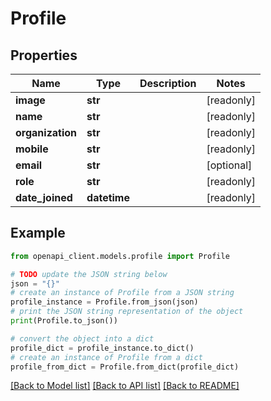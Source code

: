 # Profile


## Properties

Name | Type | Description | Notes
------------ | ------------- | ------------- | -------------
**image** | **str** |  | [readonly] 
**name** | **str** |  | [readonly] 
**organization** | **str** |  | [readonly] 
**mobile** | **str** |  | [readonly] 
**email** | **str** |  | [optional] 
**role** | **str** |  | [readonly] 
**date_joined** | **datetime** |  | [readonly] 

## Example

```python
from openapi_client.models.profile import Profile

# TODO update the JSON string below
json = "{}"
# create an instance of Profile from a JSON string
profile_instance = Profile.from_json(json)
# print the JSON string representation of the object
print(Profile.to_json())

# convert the object into a dict
profile_dict = profile_instance.to_dict()
# create an instance of Profile from a dict
profile_from_dict = Profile.from_dict(profile_dict)
```
[[Back to Model list]](../README.md#documentation-for-models) [[Back to API list]](../README.md#documentation-for-api-endpoints) [[Back to README]](../README.md)


